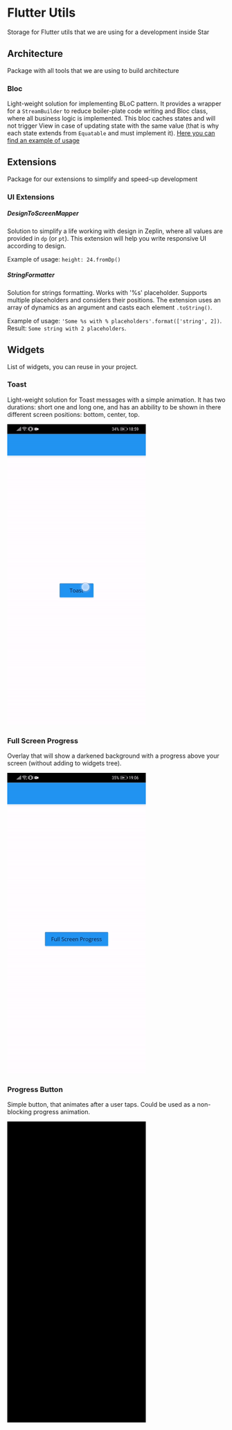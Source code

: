 # Flutter Utils
Storage for Flutter utils that we are using for a development inside Star

## Architecture
Package with all tools that we are using to build architecture

### Bloc
Light-weight solution for implementing BLoC pattern. It provides a wrapper for a `StreamBuilder` to reduce boiler-plate code writing and Bloc class, where all business logic is implemented. This bloc caches states and will not trigger View in case of updating state with the same value (that is why each state extends from `Equatable` and must implement it).
[Here you can find an example of usage](https://github.com/star-flutter/utils/blob/master/architecture/bloc/example/bloc_example_widget.dart)

## Extensions
Package for our extensions to simplify and speed-up development

### UI Extensions

#####  DesignToScreenMapper
Solution to simplify a life working with design in Zeplin, where all values are provided in `dp` (or `pt`). This extension will help you write responsive UI according to design.

Example of usage: `height: 24.fromDp()`

##### StringFormatter
Solution for strings formatting. Works with '%s' placeholder. Supports multiple placeholders and considers their positions. The extension uses an array of dynamics as an argument and casts each element `.toString()`.

Example of usage: `'Some %s with % placeholders'.format(['string', 2])`.  
Result: `Some string with 2 placeholders`.

## Widgets
List of widgets, you can reuse in your project.

### Toast
Light-weight solution for Toast messages with a simple animation. It has two durations: short one and long one, and has an abbility to be shown in there different screen positions: bottom, center, top.

![](resources/toast.gif)

### Full Screen Progress
Overlay that will show a darkened background with a progress above your screen (without adding to widgets tree).

![](resources/full_screen_progress.gif)

### Progress Button
Simple button, that animates after a user taps. Could be used as a non-blocking progress animation.

![](resources/progress_button.gif)

